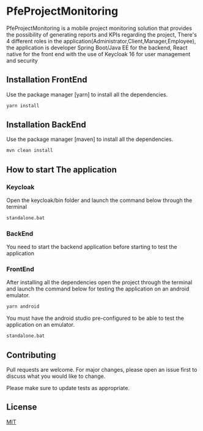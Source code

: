 # PfeProjectMonitoring

PfeProjectMonitoring is a mobile project monitoring solution that provides the possibility of generating reports and KPIs regarding the project, There's 4 different roles in the application(Administrator,Client,Manager,Employee), the application is developer Spring Boot/Java EE for the backend, React native for the front end with the use of Keycloak 16 for user management and security

## Installation FrontEnd

Use the package manager [yarn] to install all the dependencies.

```bash
yarn install
```

## Installation BackEnd

Use the package manager [maven] to install all the dependencies.

```bash
mvn clean install
```


## How to start The application

### Keycloak
Open the keycloak/bin folder and launch the command below through the terminal

```bash
standalone.bat
```

### BackEnd
You need to start the backend application before starting to test the application


### FrontEnd
After installing all the dependencies open the project through the terminal and launch the command below for testing the application on an android emulator.

```bash
yarn android
```

You must have the android studio pre-configured to be able to test the application on an emulator.


```bash
standalone.bat
```

## Contributing
Pull requests are welcome. For major changes, please open an issue first to discuss what you would like to change.

Please make sure to update tests as appropriate.

## License
[MIT](https://choosealicense.com/licenses/mit/)